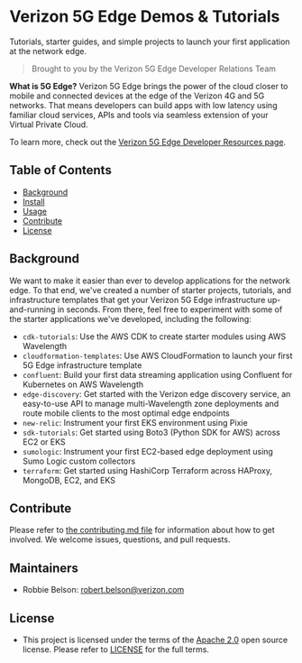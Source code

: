 # Verizon 5G Edge Demos & Tutorials
Tutorials, starter guides, and simple projects to launch your first application at the network edge.
> Brought to you by the Verizon 5G Edge Developer Relations Team

**What is 5G Edge?**
Verizon 5G Edge brings the power of the cloud closer to mobile and connected devices at the edge of the Verizon 4G and 5G networks. That means developers can build apps with low latency using familiar cloud services, APIs and tools via seamless extension of your Virtual Private Cloud.

To learn more, check out the [Verizon 5G Edge Developer Resources page](https://www.verizon.com/business/solutions/5g/edge-computing/developer-resources/).

## Table of Contents

- [Background](#background)
- [Install](#install)
- [Usage](#usage)
- [Contribute](#contribute)
- [License](#license)

## Background

We want to make it easier than ever to develop applications for the network edge. To that end, we've created a number of starter projects, tutorials, and infrastructure templates that get your Verizon 5G Edge infrastructure up-and-running in seconds. From there, feel free to experiment with some of the starter applications we've developed, including the following:

 - `cdk-tutorials`: Use the AWS CDK to create starter modules using AWS Wavelength 
 - `cloudformation-templates`: Use AWS CloudFormation to launch your first 5G Edge infrastructure template
 - `confluent`: Build your first data streaming application using Confluent for Kubernetes on AWS Wavelength
 - `edge-discovery`: Get started with the Verizon edge discovery service, an easy-to-use API to manage multi-Wavelength zone deployments and route mobile clients to the most optimal edge endpoints
 - `new-relic`: Instrument your first EKS environment using Pixie
 - `sdk-tutorials`: Get started using Boto3 (Python SDK for AWS) across EC2 or EKS
 - `sumologic`: Instrument your first EC2-based edge deployment using Sumo Logic custom collectors
 - `terraform`: Get started using HashiCorp Terraform across HAProxy, MongoDB, EC2, and EKS


## Contribute

Please refer to [the contributing.md file](Contributing.md) for information about how to get involved. We welcome issues, questions, and pull requests.

## Maintainers
- Robbie Belson: robert.belson@verizon.com

## License
- This project is licensed under the terms of the [Apache 2.0](LICENSE-Apache-2.0) open source license. Please refer to [LICENSE](LICENSE) for the full terms.
